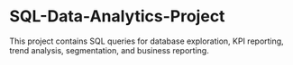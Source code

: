 # SQL-Data-Analytics-Project
This project contains SQL queries for database exploration, KPI reporting, trend analysis, segmentation, and business reporting.
